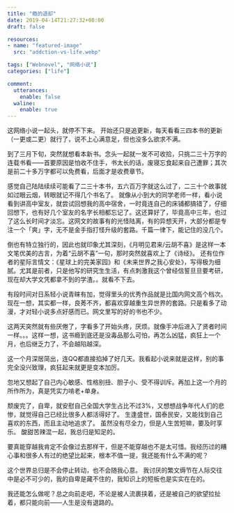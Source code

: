 ```yaml
---
title: "瘾的退却"
date: 2019-04-14T21:27:32+08:00
draft: false

resources:
- name: "featured-image"
  src: "addction-vs-life.webp"

tags: ["Webnovel", "网络小说"]
categories: ["life"]

comment:
  utterances:
    enable: false
  waline:
    enable: true
---
```


这网络小说一起头，就停不下来。
开始还只是追更新，每天看看三四本书的更新（一更或二更）就行了，说不上心满意足，但也没多么欲求不满。

到了三月下旬，突然就想看本新书。念头一起就一发不可收拾，只挑二三十万字的连载书看——首要原因是怕收不住手，书太长的话，废寝忘食起来自己遭罪；其次是前二十多万字都可以免费看，后面才是收费章节。

感觉自己陆陆续续可能看了二三十本书，五六百万字就这么过了，二三十个故事就如过眼云烟，转眼就记不得几个书名了。
就像从小到大的同学老师一样，看小说看到讲高中室友，就尝试回想我的高中宿舍，一时竟连自己的床铺都搞错了，仔细回想下，也有好几个室友的名字长相都忘记了。这还算好了，毕竟高中三年，也过了这么长时间才淡忘。这网文的故事有的光怪陆离，有的异想天开，大部分都是专注一个「爽」字，无不是金手指打怪升级的套路。千篇一律下，能记住的没几个。

倒也有特立独行的，因此也就印象尤其深刻，《月明见君来/云胡不喜》是这样一本文笔优美的古言，为着“云胡不喜”一句，那时突然就喜欢上了《诗经》。
还有位作者的星际言情文：《星球上的完美家园》和《未来世界之我心安处》，写得极为细腻。尤其是前者，只是他写的研究生生活，有点刺激我这个曾经信誓旦旦要考研，现在却大学文凭都拿不到的学渣。。就看不下去。

有段时间对日系轻小说青睐有加，觉得里头的优秀作品就是比国内网文高个档次。现在一想，其实都一样，良莠不齐，都喜欢穿越重生异世界的套路。只是看多了动漫，才对轻小说多点好感而已。网文里写的好的书也不少。

这两天突然就有些厌倦了，字看多了开始头疼，厌烦。就像手冲后进入了贤者时间一样。。。这样一想，这书瘾到底还是没毒品那么可怕，再怎么凶猛，疯狂上一个月，也后继乏力了，不会越陷越深。

这一个月深居简出，连QQ都直接掐掉了好几天。我看起小说来就是这样，别的事完全没兴致理，疯狂起来就更是变本加厉。

忽地又想起了自己内心敏感、性格别扭、胆子小、受不得训斥。再加上这一个月的所作所为，真是凭实力啃老+单身。

颓废完了，自卑，就安慰自己全国大学生占比不过3%，又想想战争年代人们的悲惨，就觉得自己已经比很多人都活得好了。
生逢盛世，国泰民安，又能找到自己喜欢的东西，而且主动地追求了。
虽然没有尽全力，但是人生苦短嘛，要及时享乐。
酸甜苦辣混一起，我总归是知足的。

要真能穿越我肯定不会像过去那样干，但是不能穿越也不是太可惜。我经历过的糟心事和很多人有过的绝望比起来，根本不值一提，我还能有什么不满的呢？

这个世界总归是不会停止转动，也不会随我心意。
我讨厌的繁文缛节在人际交往中是必不可少的，我的自卑是藏不住的，我知识上的短板也是实实在在的。

我还能怎么做呢？总之向前走吧，不论是被人流裹挟着，还是被自己的欲望拉扯着，都只能向前——人生是没有退路的。
